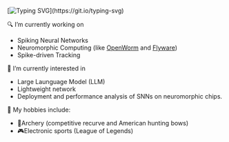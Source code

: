 [![Typing SVG](https://readme-typing-svg.demolab.com?font=Great+Vibes&size=30&color=0ABAB5&center=%E9%94%99%E8%AF%AF%E7%9A%84&vCenter=&multiline=true&repeat=%E7%9C%9F%E7%9A%84&random=%E9%94%99%E8%AF%AF%E7%9A%84&width=435&height=100&lines=I%E2%80%98m+Yimeng+Shan.;Welcome+to+my+personal+homepage.)](https://git.io/typing-svg)

:mag: I’m currently working on 
   - Spiking Neural Networks
   - Neuromorphic Computing (like [OpenWorm](https://github.com/openworm) and [Flyware](https://virtualflybrain.org/))
   - Spike-driven Tracking

:gift_heart: I’m currently interested in
   - Large Launguage Model (LLM)
   - Lightweight network
   - Deployment and performance analysis of SNNs on neuromorphic chips.

:green_heart: My hobbies include:
   - :dart:Archery (competitive recurve and American hunting bows)
   - :video_game:Electronic sports (League of Legends)
